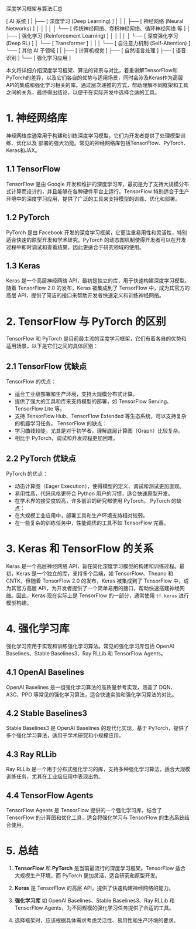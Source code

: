 
深度学习框架与算法汇总

[ AI 系统 ]
    |
    ├── [ 深度学习 (Deep Learning) ]
    │       |
    │       ├── [ 神经网络 (Neural Networks) ]
    │       │       |
    │       │       └── [ 传统神经网络、卷积神经网络、循环神经网络 等 ]
    │       ├── [ 强化学习 (Reinforcement Learning) ]
    │       │       |
    │       │       └── [ 深度强化学习 (Deep RL) ]
    │       └── [ Transformer ]
    │               |
    │               └── [ 自注意力机制 (Self-Attention) ]
    └── [ 其他 AI 子领域 ]
            |
            ├── [ 计算机视觉 ]
            ├── [ 自然语言处理 ]
            ├── [ 语音识别 ]
            └── [ 强化学习应用 ]


本文将详细介绍深度学习框架、算法的背景与对比，着重讲解TensorFlow和PyTorch的差异，以及它们各自的优势与适用场景，同时会涉及Keras作为高层API的集成和强化学习相关的库。通过层次递推的方式，帮助理解不同框架和工具之间的关系，最终得出结论，以便于在实际开发中选择合适的工具。

# 1. 神经网络库

神经网络库通常用于构建和训练深度学习模型。它们为开发者提供了处理模型训练、优化以及 部署的强大功能。常见的神经网络库包括TensorFlow、PyTorch、Keras和JAX。

## 1.1 TensorFlow
TensorFlow 是由 Google 开发和维护的深度学习库，最初是为了支持大规模分布式计算而设计的，并且能够在各种硬件平台上运行。TensorFlow 特别适合于生产环境中的深度学习应用，提供了广泛的工具来支持模型的训练、优化和部署。
## 1.2 PyTorch
PyTorch 是由 Facebook 开发的深度学习框架，它更注重易用性和灵活性，特别适合快速的原型开发和学术研究。PyTorch 的动态图机制使得开发者可以在开发过程中即时调试和查看结果，因此更适合于研究领域的使用。
## 1.3 Keras
Keras 是一个高层神经网络 API，最初是独立的库，用于快速构建深度学习模型。随着 TensorFlow 2.0 的发布，Keras 被集成到了 TensorFlow 中，成为其官方的高层 API，提供了简洁的接口来帮助开发者快速定义和训练神经网络。
# 2. TensorFlow 与 PyTorch 的区别

TensorFlow 和 PyTorch 是目前最主流的深度学习框架，它们有着各自的优势和适用场景，以下是它们之间的具体区别：

## 2.1 TensorFlow 优缺点
TensorFlow 的优点：
- 适合工业级部署和生产环境，支持大规模分布式计算。
- 提供了强大的工具和库来支持模型的部署，如 TensorFlow Serving、TensorFlow Lite 等。
- 支持 TensorFlow Hub、TensorFlow Extended 等生态系统，可以支持复杂的机器学习任务。
TensorFlow 的缺点：
- 学习曲线较陡，尤其是对于初学者，理解底层计算图（Graph）比较复杂。
- 相比于 PyTorch，调试和开发过程更加困难。
## 2.2 PyTorch 优缺点
PyTorch 的优点：
- 动态计算图（Eager Execution），使得模型的定义、调试和测试更加直观。
- 易用性高，代码风格更符合 Python 用户的习惯，适合快速原型开发。
- 在学术界的接受度较高，许多前沿的研究都使用 PyTorch。
PyTorch 的缺点：
- 在大规模工业应用中，部署工具和生产环境支持相对较弱。
- 在一些复杂的训练任务中，性能调优的工具不如 TensorFlow 完善。
# 3. Keras 和 TensorFlow 的关系

Keras 是一个高层神经网络 API，旨在简化深度学习模型的构建和训练过程。最初，Keras 是一个独立的库，支持多个后端，如 TensorFlow、Theano 和 CNTK，但随着 TensorFlow 2.0 的发布，Keras 被集成到了 TensorFlow 中，成为其官方高层 API，为开发者提供了一个简单易用的接口，帮助快速搭建神经网络。因此，Keras 现在实际上是 TensorFlow 的一部分，通常使用 `tf.keras` 进行模型构建。
# 4. 强化学习库

强化学习库用于实现和训练强化学习算法。常见的强化学习库包括 OpenAI Baselines、Stable Baselines3、Ray RLLib 和 TensorFlow Agents。

## 4.1 OpenAI Baselines
OpenAI Baselines 是一组强化学习算法的高质量参考实现，涵盖了 DQN、A3C、PPO 等常见的强化学习算法，适合快速实验和强化学习算法的对比。
## 4.2 Stable Baselines3
Stable Baselines3 是 OpenAI Baselines 的现代化实现，基于 PyTorch，提供了多个强化学习算法，适用于学术研究和小规模应用。
## 4.3 Ray RLLib
Ray RLLib 是一个用于分布式强化学习的库，支持多种强化学习算法，适合大规模训练任务，尤其在工业级应用中表现出色。
## 4.4 TensorFlow Agents
TensorFlow Agents 是 TensorFlow 提供的一个强化学习库，结合了 TensorFlow 的计算图和优化工具，适合将强化学习与 TensorFlow 的生态系统结合使用。
# 5. 总结

1. **TensorFlow** 和 **PyTorch** 是当前最流行的深度学习框架。TensorFlow 适合大规模生产环境，而 PyTorch 更加灵活，适合研究和原型开发。

2. **Keras** 是 TensorFlow 的高层 API，提供了快速构建神经网络的能力。

3. **强化学习库** 如 OpenAI Baselines、Stable Baselines3、Ray RLLib 和 TensorFlow Agents，为不同规模的强化学习任务提供了合适的工具。

4. 选择框架时，应该根据具体需求考虑灵活性、易用性和生产环境的要求。
